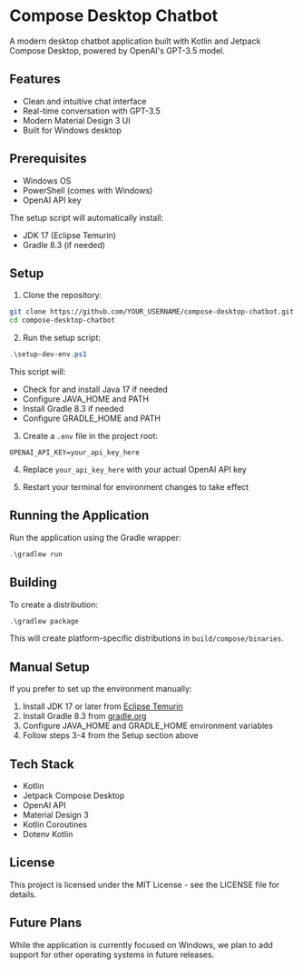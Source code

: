 # Compose Desktop Chatbot

A modern desktop chatbot application built with Kotlin and Jetpack Compose Desktop, powered by OpenAI's GPT-3.5 model.

## Features

- Clean and intuitive chat interface
- Real-time conversation with GPT-3.5
- Modern Material Design 3 UI
- Built for Windows desktop

## Prerequisites

- Windows OS
- PowerShell (comes with Windows)
- OpenAI API key

The setup script will automatically install:
- JDK 17 (Eclipse Temurin)
- Gradle 8.3 (if needed)

## Setup

1. Clone the repository:
```bash
git clone https://github.com/YOUR_USERNAME/compose-desktop-chatbot.git
cd compose-desktop-chatbot
```

2. Run the setup script:
```powershell
.\setup-dev-env.ps1
```
This script will:
- Check for and install Java 17 if needed
- Configure JAVA_HOME and PATH
- Install Gradle 8.3 if needed
- Configure GRADLE_HOME and PATH

3. Create a `.env` file in the project root:
```
OPENAI_API_KEY=your_api_key_here
```

4. Replace `your_api_key_here` with your actual OpenAI API key

5. Restart your terminal for environment changes to take effect

## Running the Application

Run the application using the Gradle wrapper:

```powershell
.\gradlew run
```

## Building

To create a distribution:

```powershell
.\gradlew package
```

This will create platform-specific distributions in `build/compose/binaries`.

## Manual Setup

If you prefer to set up the environment manually:

1. Install JDK 17 or later from [Eclipse Temurin](https://adoptium.net/)
2. Install Gradle 8.3 from [gradle.org](https://gradle.org/install/)
3. Configure JAVA_HOME and GRADLE_HOME environment variables
4. Follow steps 3-4 from the Setup section above

## Tech Stack

- Kotlin
- Jetpack Compose Desktop
- OpenAI API
- Material Design 3
- Kotlin Coroutines
- Dotenv Kotlin

## License

This project is licensed under the MIT License - see the LICENSE file for details.

## Future Plans

While the application is currently focused on Windows, we plan to add support for other operating systems in future releases.
